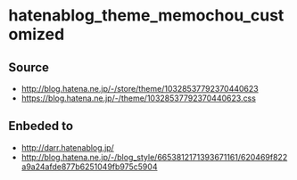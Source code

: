 # hatenablog_theme_memochou_customized

## Source
- http://blog.hatena.ne.jp/-/store/theme/10328537792370440623
- https://blog.hatena.ne.jp/-/theme/10328537792370440623.css

## Enbeded to
- http://darr.hatenablog.jp/
- http://blog.hatena.ne.jp/-/blog_style/6653812171393671161/620469f822a9a24afde877b6251049fb975c5904
